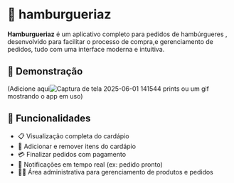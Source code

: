 # 🍔 hamburgueriaz

**Hamburgueriaz** é um aplicativo completo para pedidos de hambúrgueres , desenvolvido para facilitar o processo de compra,e gerenciamento de pedidos, tudo com uma interface moderna e intuitiva.

## 📱 Demonstração

(Adicione aqui![Captura de tela 2025-06-01 141544](https://github.com/user-attachments/assets/e362e420-5a4d-41b9-9b95-9a7b81efd599)
 prints ou um gif mostrando o app em uso)

## 🚀 Funcionalidades

- 📋 Visualização completa do cardápio
- 🛒 Adicionar e remover itens do cardápio
- 💳 Finalizar pedidos com pagamento
- 🔔 Notificações em tempo real (ex: pedido pronto)
- 👨‍🍳 Área administrativa para gerenciamento de produtos e pedidos



